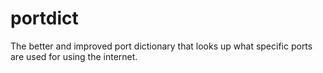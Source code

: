 # portdict
The better and improved port dictionary that looks up what specific ports are used for using the internet.
